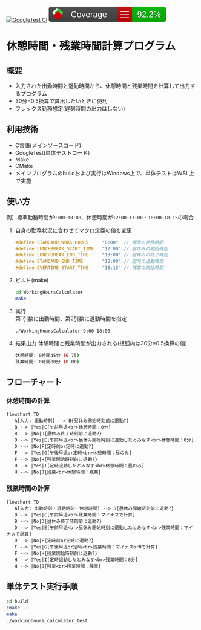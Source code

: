 [![GoogleTest CI](https://github.com/tkura37/WorkingHoursCalculator/actions/workflows/GoogleTest-CI.yml/badge.svg)](https://github.com/tkura37/WorkingHoursCalculator/actions/workflows/GoogleTest-CI.yml)
![Coverage](https://github.com/tkura37/WorkingHoursCalculator/blob/badges/badge_linecoverage.svg)
# 休憩時間・残業時間計算プログラム
## 概要
- 入力された出勤時間と退勤時間から、休憩時間と残業時間を計算して出力するプログラム
- 30分=0.5換算で算出したいときに便利
- フレックス勤務想定(遅刻時間の出力はしない)

## 利用技術
- C言語(メインソースコード)
- GoogleTest(単体テストコード)
- Make
- CMake
- メインプログラムのbuildおよび実行はWindows上で、単体テストはWSL上で実施

## 使い方
例）標準勤務時間が`9:00~18:00`、休憩時間が`12:00~13:00`・`18:00~18:15`の場合
1. 自身の勤務状況に合わせてマクロ定義の値を変更
   ```C:src/WorkingHoursCalculator.h
   #define STANDARD_WORK_HOURS     "8:00"  // 標準の勤務時間
   #define LUNCHBREAK_START_TIME   "12:00" // 昼休みの開始時刻
   #define LUNCHBREAK_END_TIME     "13:00" // 昼休みの終了時刻
   #define STANDARD_END_TIME       "18:00" // 定時の退勤時刻
   #define OVERTIME_START_TIME     "18:15" // 残業の開始時刻
   ```
2. ビルド(make)
   ```bash
   cd WorkingHoursCalculator
   make
   ```
3. 実行  
   第1引数に出勤時間、第2引数に退勤時間を指定
   ```bash
   ./WorkingHoursCalculator 9:00 18:00
   ```
4. 結果出力
   休憩時間と残業時間が出力される(括弧内は30分=0.5換算の値)
   ```bash
   休憩時間: 0時間45分 (0.75)
   残業時間: 0時間00分 (0.00)
   ```

## フローチャート
### 休憩時間の計算
```mermaid
flowchart TD
   A[入力: 退勤時刻] --> B{昼休み開始時刻前に退勤?}
   B --> |Yes|C[午前早退<br>休憩時間：0分]
   B --> |No|D{昼休み終了時刻前に退勤?}   
   D --> |Yes|E[午前早退<br>昼休み開始時刻に退勤したとみなす<br>休憩時間：0分]
   D --> |No|F{定時前or定時に退勤?}
   F --> |Yes|G[午後早退or定時<br>休憩時間：昼のみ]
   F --> |No|H{残業開始時刻前に退勤?}
   H --> |Yes|I[定時退勤したとみなす<br>休憩時間：昼のみ]
   H --> |No|J{残業<br>休憩時間：残業}
```

### 残業時間の計算
```mermaid
flowchart TD
   A[入力: 出勤時刻・退勤時刻・休憩時間] --> B{昼休み開始時刻前に退勤?}
   B --> |Yes|C[午前早退<br>残業時間：マイナスで計算]
   B --> |No|D{昼休み終了時刻前に退勤?}   
   D --> |Yes|E[午前早退<br>昼休み開始時刻に退勤したとみなす<br>残業時間：マイナスで計算]
   D --> |No|F{定時前or定時に退勤?}
   F --> |Yes|G[午後早退or定時<br>残業時間：マイナスor0で計算]
   F --> |No|H{残業開始時刻前に退勤?}
   H --> |Yes|I[定時退勤したとみなす<br>残業時間：0分]
   H --> |No|J{残業<br>残業時間：残業}
```

## 単体テスト実行手順
```bash
cd build
cmake ..
make
./workinghours_calculator_test
```
